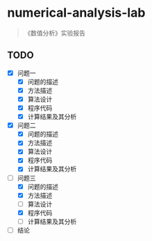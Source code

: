 # numerical-analysis-lab

> 《数值分析》实验报告

## TODO

- [x] 问题一
    - [x] 问题的描述
    - [x] 方法描述
    - [x] 算法设计
    - [x] 程序代码
    - [x] 计算结果及其分析
- [x] 问题二
    - [x] 问题的描述
    - [x] 方法描述
    - [x] 算法设计
    - [x] 程序代码
    - [x] 计算结果及其分析
- [ ] 问题三
    - [x] 问题的描述
    - [x] 方法描述
    - [ ] 算法设计
    - [x] 程序代码
    - [ ] 计算结果及其分析
- [ ] 结论
